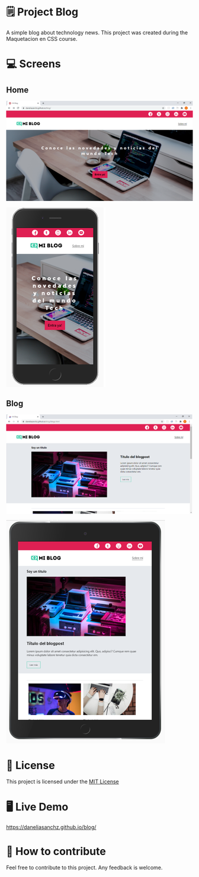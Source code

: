 # 🗒 Project Blog

A simple blog about technology news.
This project was created during the Maquetacion en CSS course. 

# 💻 Screens

## Home

![Home Screen](https://github.com/DaneliaSanchz/blog/blob/master/assets/MyHome.png)

![Home Screen Iphone](https://github.com/DaneliaSanchz/blog/blob/master/assets/iphone.png)

## Blog

![Blog Screen](https://github.com/DaneliaSanchz/blog/blob/master/assets/Blog.png)

![Blog Screen Ipad](https://github.com/DaneliaSanchz/blog/blob/master/assets/ipad.png)

# 📜 License

This project is licensed under the [MIT License](https://github.com/DaneliaSanchz/blog/blob/master/LICENSE)

# 🖥 Live Demo

https://daneliasanchz.github.io/blog/

# 🤝 How to contribute

Feel free to contribute to this project. Any feedback is welcome.
